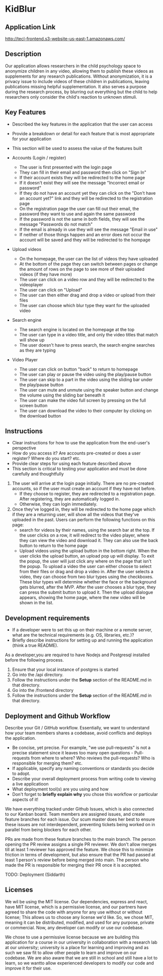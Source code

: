 # KidBlur


## Application Link

http://tecl-frontend.s3-website-us-east-1.amazonaws.com/ 

## Description 

Our application allows researchers in the child psychology space to anonymize children in any video, allowing them to publish these videos as supplements for any research publications. Without anonymization, it is a privacy issue to include videos of these children in publications, leaving publications missing helpful supplementation. It also serves a purpose during the research process, by blurring out everything but the child to help researchers only consider the child's reaction to unknown stimuli.


## Key Features
 * Described the key features in the application that the user can access
 * Provide a breakdown or detail for each feature that is most appropriate for your application
 * This section will be used to assess the value of the features built

*  Accounts (Login / register)
    * The user is first presented with the login page
    * They can fill in their email and password then click on "Sign In"
    * If their account exists they will be redirected to the home page 
    * If it doesn't exist they will see the message "Incorrect email or password"
    * If they do not have an account yet they can click on the "Don't have an account yet?" link and they will be redirected to the registration page
    * On the registration page the user can fill out their email, the password they want to use and again the same password
    * If the password is not the same in both fields, they will see the message "Passwords do not match"
    * If the email is already in use they will see the message "Email in use"
    * If neither of those things happen and an error does not occur the account will be saved and they will be redirected to the hompage
*  Upload videos
    * On the homepage, the user can the list of videos they have uploaded
    * At the bottom of the page they can switch between pages or change the amount of rows on the page to see more of their uploaded videos (if they have more)
    * The user can click on a video row and they will be redirected to the videoplayer
    * The user can click on "Upload" 
    * The user can then either drag and drop a video or upload from their files
    * The user can choose which blur type they want for the uploaded video
*  Search engine 
    * The search engine is located on the homepage at the top
    * The user can type in a video title, and only the video titles that match will show up
    * The user doesn't have to press search, the search engine searches as they are typing
*  Video Player
    * The user can click on button "back" to return to homepage
    * The user can play or pause the video using the play/pause button
    * The user can skip to a part in the video using the sliding bar under the play/pause button
    * The user can mute and unmute using the speaker button and change the volume using the sliding bar beneath it 
    * The user can make the video full screen by pressing on the full screen button
    * The user can download the video to their computer by clicking on the download button

## Instructions
 * Clear instructions for how to use the application from the end-user's perspective
 * How do you access it? Are accounts pre-created or does a user register? Where do you start? etc. 
 * Provide clear steps for using each feature described above
 * This section is critical to testing your application and must be done carefully and thoughtfully

1. The user will arrive at the login page initially. There are no pre-created accounts, so if the user must create an account if they have not before. 
   * If they choose to register, they are redirected to a registration page. After registering, they are automatically logged in. 
   * Otherwise, they can login immediately.
2. Once they've logged in, they will be redirected to the home page which if they are a returning user, will show all the videos that they've uploaded in the past. Users can perform the following functions on this page:
   * search for videos by their names, using the search bar at the top. If the user clicks on a row, it will redirect to the video player, where they can view the video and download it. They can also use the back button to return to the home page
   * Upload videos using the upload button in the bottom right. When the user clicks the upload button, an upload pop up will display. To exit the popup, the user will just click any where on the page that isn't the popup. To upload a video the user can either choose to select from their files or drag and drop a video in. After the user selects a video, they can choose from two blur types using the checkboxes. These blur types will determine whether the face or the background gets blurred, after the MVP. After the user chooses a blur type, they can press the submit button to upload it. Then the upload dialogue appears, showing the home page, where the new video will be shown in the list.
 
 ## Development requirements
 * If a developer were to set this up on their machine or a remote server, what are the technical requirements (e.g. OS, libraries, etc.)?
 * Briefly describe instructions for setting up and running the application (think a true README).

As a developer,you are required to have Nodejs and Postgresql installed before the following process.

1. Ensure that your local instance of postgres is started
2. Go into the /api directory.
3. Follow the instructions under the **Setup** section of the README.md in that directory.
4. Go into the /frontend directory 
5. Follow the instructions under the **Setup** section of the README.md in that directory.

 
 ## Deployment and Github Workflow

Describe your Git / GitHub workflow. Essentially, we want to understand how your team members shares a codebase, avoid conflicts and deploys the application.

 * Be concise, yet precise. For example, "we use pull-requests" is not a precise statement since it leaves too many open questions - Pull-requests from where to where? Who reviews the pull-requests? Who is responsible for merging them? etc.
 * If applicable, specify any naming conventions or standards you decide to adopt.
 * Describe your overall deployment process from writing code to viewing a live applicatioon
 * What deployment tool(s) are you using and how
 * Don't forget to **briefly explain why** you chose this workflow or particular aspects of it!

We have everything tracked under Github Issues, which is also connected to our Kanban board. Team members are assigned issues, and create feature branches for each issue. Our scum master does her best to ensure these issues are not interdependent, preventing tickets being worked on in parallel from being blockers for each other. 

PRs are made from these feature branches to the main branch. The person opening the PR review assigns a single PR reviewer. We don't allow merges till at least 1 reviewer has approved the feature. We chose this to minimize friction in terms of development, but also ensure that the PR had passed at least 1 person's review before being merged into main. The person who made the PR is responsible for merging their PR once it is accepted.

TODO: Deployment (Siddarth)

 ## Licenses 
 
 We wil be using the MIT license. Our dependencies, express and react, have MIT license, which is a permissive license, and our partners have agreed to share the code with anyone for any use without or without license; This allows us to choose any license we'd like. So, we chose MIT, meaning it can be distributed, modified, and used for any purpose, private or commercial. Now, any developer can modify or use our codebase. 
 
 We chose to use a permissive license because we are building this application for a course in our university in collaboration with a research lab at our university; university is a place for learning and improving and as such we saw fit to allow other people to learn and improve on our codebase. We are also aware that we are still in school and still have a lot to learn, so we wantto allow experienced developers to modify our code and improve it for their use.
